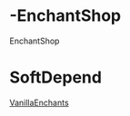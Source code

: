 # -EnchantShop
EnchantShop

# SoftDepend
[VanillaEnchants](https://github.com/TheAz928/VanillaEnchantments/)
